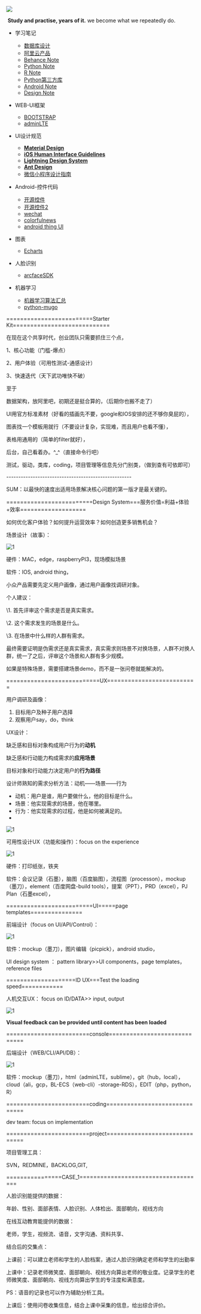 ![](https://github.com/sideboyd/markdown/blob/master/image/7f419446815917.586530fe1cca4.jpg)

​      **Study and practise, years of it.**   we become what we repeatedly do.                                                                                                                                        

* 学习笔记
    - [数据库设计](https://github.com/sideboyd/markdown/blob/master/files/data%20design.md)
    - [阿里云产品](https://github.com/sideboyd/markdown/blob/master/files/aliyun.md)
    - [Behance Note](https://github.com/sideboyd/markdown/blob/master/files/Behance%20Note.md)
    - [Python Note](https://github.com/sideboyd/markdown/blob/master/files/Python%20note.md)
    - [R Note](https://github.com/sideboyd/markdown/blob/master/files/R%20Note.md)
    - [Python第三方库](https://www.lfd.uci.edu/~gohlke/pythonlibs/)
    - [Android Note](https://github.com/sideboyd/AndroidNote)
    - [Design Note](https://github.com/sideboyd/markdown/blob/master/files/Design%20Note.md)
* WEB-UI框架
    * [BOOTSTRAP](https://github.com/sideboyd/bootstrap)
    * [adminLTE](https://github.com/sideboyd/AdminLTE)


* UI设计规范
    * [**Material Design**](https://material.io/guidelines/resources/sticker-sheets-icons.html#sticker-sheets-icons-components)
    * [**iOS Human Interface Guidelines**](https://developer.apple.com/design/resources/#ios-apps)
    * [**Lightning Design System**](https://www.lightningdesignsystem.com/)
    * [**Ant Design**](https://ant.design/docs/resource/download-cn)
    * [微信小程序设计指南](https://mp.weixin.qq.com/debug/wxadoc/design/#资源下载)
* Android-控件代码
    * [开源控件](https://github.com/sideboyd/android-open-project)
    * [开源控件2](https://github.com/sideboyd/awesome-android)
    * [wechat](https://github.com/sideboyd/weui)
    * [colorfulnews](https://github.com/sideboyd/ColorfulNews)
    * [android thing UI](https://github.com/sideboyd/sample-simpleui)
* 图表
    * [Echarts](https://github.com/sideboyd/markdown/blob/master/files/Echarts.md)
* 人脸识别
    * [arcfaceSDK](https://github.com/sideboyd/ArcFaceDemo)
* 机器学习
    * [机器学习算法汇总](https://github.com//RedditSota/state-of-the-art-result-for-machine-learning-problems)
    * [python-mugo](https://github.com/brilee/MuGo)



=========================Starter Kit============================

在现在这个共享时代，创业团队只需要抓住三个点，

1、核心功能（门槛-爆点）

2、用户体验（可用性测试-通感设计）

3、快速迭代（天下武功唯快不破）

至于

数据架构，放阿里吧，初期还是挺合算的，（后期你也搬不走了）

UI用官方标准素材（好看的插画先不要，google和IOS安排的还不够你臭屁的），

图表找一个模板用就行（不要设计复杂，实现难，而且用户也看不懂），

表格用通用的（简单的filter就好），

后台，自己看着办。^_^（直接命令行吧）

测试，驱动，类库，coding，项目管理等信息先分门别类，（做到查有可依即可）

\----------------------------------------------------

SUM：以最快的速度出适用场景解决核心问题的第一版才是最关键的。

=========================Design System===服务价值=利益+体验+效率===================

如何优化客户体验？如何提升运营效率？如何创造更多销售机会？

场景设计（故事）：

![1](https://github.com/sideboyd/markdown/blob/master/image/%E5%9C%BA%E6%99%AFsiri%2BEDGE.gif)

硬件：MAC，edge，raspberryPI3，现场模拟场景

软件：IOS, android thing，

小众产品需要先定义用户画像，通过用户画像找调研对象。

个人建议：

\1. 首先评审这个需求是否是真实需求。

\2. 这个需求发生的场景是什么。

\3. 在场景中什么样的人群有需求。

最终需要证明是伪需求还是真实需求，真实需求则场景不对换场景，人群不对换人群，统一了之后，评审这个场景和人群有多少规模。

如果是特殊场景，需要搭建场景demo，而不是一张问卷就能解决的。

===========================UX==========================

用户调研及画像：

1. 目标用户及种子用户选择
2. 观察用户say，do，think



UX设计：

缺乏感和目标对象构成用户行为的**动机**

缺乏感和行动能力构成需求的**应用场景**

目标对象和行动能力决定用户的**行为路径**

设计师熟知的需求分析方法：动机——场景——行为

- 动机：用户是谁，用户要做什么，他的目标是什么。
- 场景：他实现需求的场景，他在哪里。
- 行为：他实现需求的过程，他是如何被满足的。
- ​

![1](https://github.com/sideboyd/markdown/blob/master/image/uisdc-feeldesign-20171127-11.jpg)

可用性设计UX（功能和操作）：focus on the experience

![1](https://github.com/sideboyd/markdown/blob/master/image/bricks.gif)

硬件：打印纸张，铁夹

软件：会议记录（石墨），脑图（百度脑图），流程图（processon），mockup（墨刀），element（百度网盘-build tools），提案（PPT），PRD（excel），PJ Plan（石墨excel），

=========================UI=====page templates===============

前端设计（focus on UI/API/Control）：

![1](https://github.com/sideboyd/markdown/blob/master/image/google_newsstand_like_navigation_pattern.gif)

软件：mockup（墨刀），图片编辑（picpick），android studio，

UI design system ： pattern library>>UI components，page templates，reference files

====================ID UX===Test the loading speed============

人机交互UX： focus on ID/DATA>> input, output

![1](https://github.com/sideboyd/markdown/blob/master/image/placeholder-ovp-card.gif)

**Visual feedback can be provided until content has been loaded**

========================console=============================

后端设计（WEB/CLI/API/DB）：

![1](https://github.com/sideboyd/markdown/blob/master/image/tables.gif)

软件：mockup（墨刀），html（adminLTE，sublime），git（hub，local），cloud（ali，gcp，BL-ECS（web-cli）-storage-RDS），EDIT（php，python，R）

========================coding==============================

dev team: focus on implementation

========================project==============================

项目管理工具：

SVN，REDMINE，BACKLOG,GIT,

================CASE_1====================================

人脸识别能提供的数据：

年龄、性别、面部表情、人脸识别、人体检出、面部朝向，视线方向

在线互动教育能提供的数据：

老师，学生，视频流、语音，文字沟通、资料共享、

结合后的交集点：

上课前：可以建立老师和学生的人脸档案，通过人脸识别确定老师和学生的出勤率

上课中：记录老师微笑度、面部朝向、视线方向算出老师的敬业度。记录学生的老师微笑度、面部朝向、视线方向算出学生的专注度和满意度。

PS：语音的记录也可以作为辅助分析工具。

上课后：使用问卷收集信息，结合上课中采集的信息，给出综合评价。